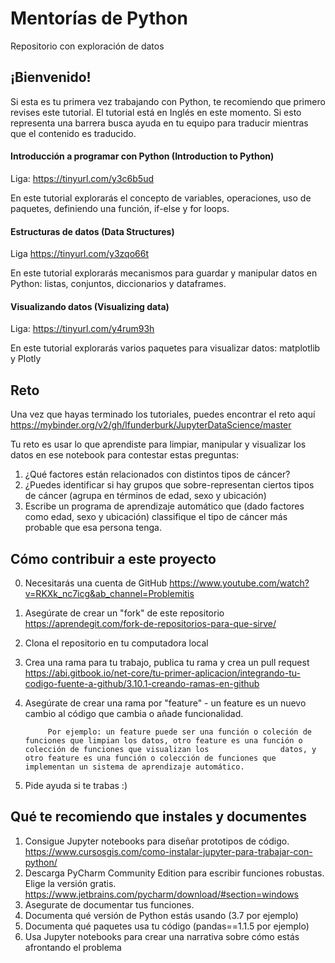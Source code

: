 # Mentorías de Python
Repositorio con exploración de datos 

##  ¡Bienvenido!

Si esta es tu primera vez trabajando con Python, te recomiendo que primero revises este tutorial. El tutorial está en Inglés en este momento. Si esto representa una barrera busca ayuda en tu equipo para traducir mientras que el contenido es traducido. 

#### Introducción a programar con Python (Introduction to Python) 

Liga: https://tinyurl.com/y3c6b5ud

En este tutorial explorarás el concepto de variables, operaciones, uso de paquetes, definiendo una función, if-else y for loops.

#### Estructuras de datos (Data Structures)

Liga https://tinyurl.com/y3zqo66t

En este tutorial explorarás mecanismos para guardar y manipular datos en Python: listas, conjuntos, diccionarios y dataframes. 

#### Visualizando datos (Visualizing data)

Liga: https://tinyurl.com/y4rum93h

En este tutorial explorarás varios paquetes para visualizar datos: matplotlib y Plotly

## Reto

Una vez que hayas terminado los tutoriales, puedes encontrar el reto aquí https://mybinder.org/v2/gh/lfunderburk/JupyterDataScience/master

Tu reto es usar lo que aprendiste para limpiar, manipular y visualizar los datos en ese notebook para contestar estas preguntas:

1. ¿Qué factores están relacionados con distintos tipos de cáncer?
2. ¿Puedes identificar si hay grupos que sobre-representan ciertos tipos de cáncer (agrupa en términos de edad, sexo y ubicación)
3. Escribe un programa de aprendizaje automático que (dado factores como edad, sexo y ubicación) classifique el tipo de cáncer más probable que esa persona tenga. 

## Cómo contribuir a este proyecto

0. Necesitarás una cuenta de GitHub https://www.youtube.com/watch?v=RKXk_nc7icg&ab_channel=Problemitis 
1. Asegúrate de crear un "fork" de este repositorio https://aprendegit.com/fork-de-repositorios-para-que-sirve/
2. Clona el repositorio en tu computadora local
3. Crea una rama para tu trabajo, publica tu rama y crea un pull request https://abi.gitbook.io/net-core/tu-primer-aplicacion/integrando-tu-codigo-fuente-a-github/3.10.1-creando-ramas-en-github 
4. Asegúrate de crear una rama por "feature" - un feature es un nuevo cambio al código que cambia o añade funcionalidad. 
      
            Por ejemplo: un feature puede ser una función o coleción de funciones que limpian los datos, otro feature es una función o colección de funciones que visualizan los                datos, y otro feature es una función o colección de funciones que implementan un sistema de aprendizaje automático. 
            
6. Pide ayuda si te trabas :) 

## Qué te recomiendo que instales y documentes

1. Consigue Jupyter notebooks para diseñar prototipos de código. https://www.cursosgis.com/como-instalar-jupyter-para-trabajar-con-python/
2. Descarga PyCharm Community Edition para escribir funciones robustas. Elige la versión gratis. https://www.jetbrains.com/pycharm/download/#section=windows
3. Asegurate de documentar tus funciones. 
4. Documenta qué versión de Python estás usando (3.7 por ejemplo) 
5. Documenta qué paquetes usa tu código (pandas==1.1.5 por ejemplo)
6. Usa Jupyter notebooks para crear una narrativa sobre cómo estás afrontando el problema

